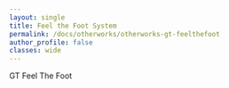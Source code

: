 ```yaml
---
layout: single
title: Feel the Foot System
permalink: /docs/otherworks/otherworks-gt-feelthefoot
author_profile: false
classes: wide
---
```


GT Feel The Foot
